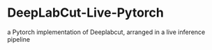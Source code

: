 # DeepLabCut-Live-Pytorch
a Pytorch implementation of Deeplabcut, arranged in a live inference pipeline
